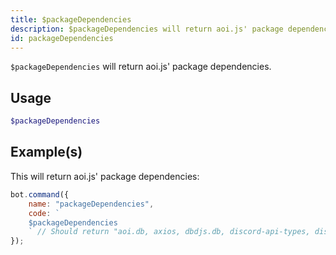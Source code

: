 ```yaml
---
title: $packageDependencies
description: $packageDependencies will return aoi.js' package dependencies.
id: packageDependencies
---
```


`$packageDependencies` will return aoi.js' package dependencies.

## Usage

```php
$packageDependencies
```

## Example(s)

This will return aoi.js' package dependencies:

```javascript
bot.command({
    name: "packageDependencies",
    code: `
    $packageDependencies
    ` // Should return "aoi.db, axios, dbdjs.db, discord-api-types, discord.js, undici"
});
```